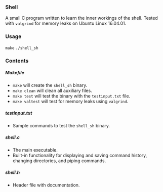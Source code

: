 ### Shell
A small C program written to learn the inner workings of the shell. Tested with
`valgrind` for memory leaks on Ubuntu Linux 16.04.01.

### Usage
`make`
`./shell_sh`

### Contents

##### Makefile
* `make` will create the `shell_sh` binary.
* `make clean` will clean all auxiliary files.
* `make test` will test the binary with the `testinput.txt` file.
* `make valtest` will test for memory leaks using `valgrind`.

##### testinput.txt
* Sample commands to test the `shell_sh` binary.

##### shell.c
* The main executable.
* Built-in functionality for displaying and saving command history,
changing directories, and piping commands.

##### shell.h
* Header file with documentation.
